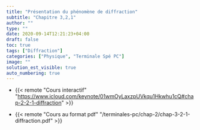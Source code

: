```yaml
---
title: "Présentation du phénomène de diffraction"
subtitle: "Chapitre 3,2,1"
author: ""
type: ""
date: 2020-09-14T12:21:23+04:00
draft: false
toc: true
tags: ["Diffraction"]
categories: ["Physique", "Terminale Spé PC"]
image: ""
solution_est_visible: true
auto_numbering: true
---
```


- {{< remote "Cours interactif" "https://www.icloud.com/keynote/01wmOyLaxzpUVkqu1Hkwhu1cQ#chap-2-2-1-diffraction" >}}

- {{< remote "Cours au format pdf" "/terminales-pc/chap-2/chap-3-2-1-diffraction.pdf" >}}